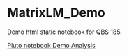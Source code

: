 # MatrixLM_Demo
Demo html static notebook for QBS 185.

[Pluto notebook Demo Analysis](https://htmlview.glitch.me/?https://github.com/chenhz1223/Project_summer2022/blob/main/demo_matrixlm_st007110.html)
